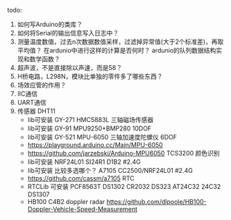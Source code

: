 ﻿todo:
1. 如何写Arduino的类库？
2. 如何将Serial的输出信息写入日志中？
3. 测量温度数值，过去n次数据数值采样，过滤掉异常值(大于2个标准差)，再取平均值？
 在ardunio中进行这样的计算是否何时？ ardunio的队列数据结构实现和数学函数？
4.  超声波，不是直接除以声速，而是58？
5. H桥电路，L298N，模块比单独的零件多了哪些东西？
6. 场效应管的作用？
7. IIC通信
8. UART通信
9. 传感器
    DHT11
    * lib可安装
    GY-271 HMC5883L 三轴磁场传感器
    * lib可安装
    GY-91 MPU9250+BMP280 10DOF
    * lib可安装
    GY-521 MPU-6050 三轴加速度陀螺仪 6DOF
    * https://playground.arduino.cc/Main/MPU-6050
    * https://github.com/jarzebski/Arduino-MPU6050
    TCS3200 颜色识别
    * lib可安装
    NRF24L01 SI24R1 D1B2  #2.4G
    * lib可安装 比较多选哪个？
    A7105 CC2500/NRF24L01 #2.4G
    * https://github.com/cassm/a7105
    RTC
    * RTCLib 可安装
        PCF8563T
        DS1302 CR2032
        DS323 AT24C32
        24C32 DS1307
    * HB100 C4B2 doppler radar 
        https://github.com/dlpoole/HB100-Doppler-Vehicle-Speed-Measurement




